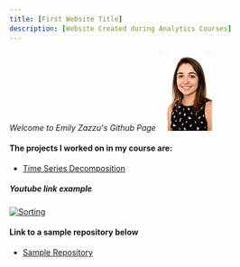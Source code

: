```yaml
---
title: [First Website Title]
description: [Website Created during Analytics Courses]
---
```

*Welcome to Emily Zazzu's Github Page*
![My Picture](/pics/headshot2.jpg)

#### The projects I worked on in my course are:
* [Time Series Decomposition](/TimeSeries/index.md)

##### Youtube link example
 [![Sorting](https://img.youtube.com/vi/-AkBfBWr_Gw/0.jpg)](http://www.youtube.com/watch?v=-AkBfBWr_Gw)

#### Link to a sample repository below
* [Sample Repository](https://github.com/emzazzu/sample)
